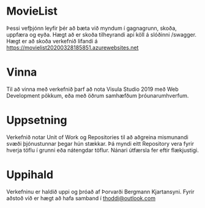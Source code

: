 # MovieList

Þessi vefþjónn leyfir þér að bæta við myndum í gagnagrunn, skoða, uppfæra og eyða. 
Hægt að er skoða tilheyrandi api köll á slóðinni /swagger.
Hægt er að skoða verkefnið lifandi á https://movielist20200328185851.azurewebsites.net

# Vinna

Til að vinna með verkefnið þarf að nota Visula Studio 2019 með Web Development pökkum, eða með öðrum samhæfðum þróunarumhverfum.

# Uppsetning

Verkefnið notar Unit of Work og Repositories til að aðgreina mismunandi svæði þjónustunnar þegar hún stækkar. Þá myndi eitt Repository vera fyrir hverja töflu í grunni eða nátengdar töflur. Nánari útfærsla fer eftir flækjustigi.

# Uppihald

Verkefninu er haldið uppi og þróað af Þorvarði Bergmann Kjartansyni. Fyrir aðstoð við er hægt að hafa samband í thoddi@outlook.com